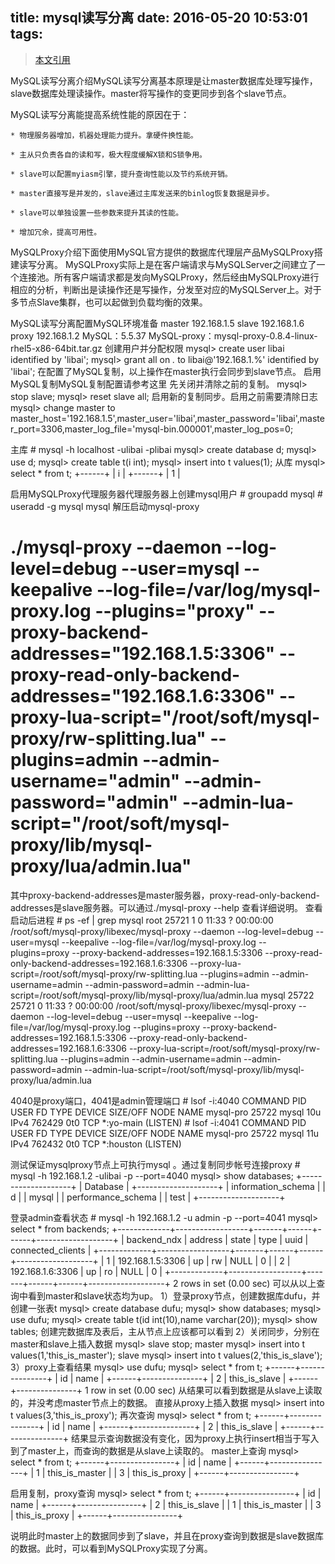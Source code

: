 title: mysql读写分离
date: 2016-05-20 10:53:01
tags:
---

> [本文引用](https://segmentfault.com/a/1190000003716617)

MySQL读写分离介绍MySQL读写分离基本原理是让master数据库处理写操作，slave数据库处理读操作。master将写操作的变更同步到各个slave节点。

MySQL读写分离能提高系统性能的原因在于：

	* 物理服务器增加，机器处理能力提升。拿硬件换性能。

	* 主从只负责各自的读和写，极大程度缓解X锁和S锁争用。

	* slave可以配置myiasm引擎，提升查询性能以及节约系统开销。

	* master直接写是并发的，slave通过主库发送来的binlog恢复数据是异步。

	* slave可以单独设置一些参数来提升其读的性能。

	* 增加冗余，提高可用性。


MySQLProxy介绍下面使用MySQL官方提供的数据库代理层产品MySQLProxy搭建读写分离。
MySQLProxy实际上是在客户端请求与MySQLServer之间建立了一个连接池。所有客户端请求都是发向MySQLProxy，然后经由MySQLProxy进行相应的分析，判断出是读操作还是写操作，分发至对应的MySQLServer上。对于多节点Slave集群，也可以起做到负载均衡的效果。

MySQL读写分离配置MySQL环境准备
master 192.168.1.5
slave 192.168.1.6
proxy 192.168.1.2
MySQL：5.5.37
MySQL-proxy：mysql-proxy-0.8.4-linux-rhel5-x86-64bit.tar.gz
创建用户并分配权限    mysql> create user libai identified by 'libai';
    mysql> grant all on *.* to libai@'192.168.1.%' identified by 'libai';
在配置了MySQL复制，以上操作在master执行会同步到slave节点。
启用MySQL复制MySQL复制配置请参考这里
先关闭并清除之前的复制。
    mysql> stop slave;
    mysql> reset slave all;
启用新的复制同步。启用之前需要清除日志
mysql> change master to master_host='192.168.1.5',master_user='libai',master_password='libai',master_port=3306,master_log_file='mysql-bin.000001',master_log_pos=0;

主库
    # mysql -h localhost -ulibai -plibai
    mysql> create database d;
    mysql> use d;
    mysql> create table t(i int);
    mysql> insert into t values(1);
从库
    mysql> select * from t;
    +------+
    | i    |
    +------+
    |    1 |

启用MySQLProxy代理服务器代理服务器上创建mysql用户
    # groupadd mysql
    # useradd -g mysql mysql
解压启动mysql-proxy
# ./mysql-proxy --daemon --log-level=debug --user=mysql --keepalive --log-file=/var/log/mysql-proxy.log --plugins="proxy" --proxy-backend-addresses="192.168.1.5:3306" --proxy-read-only-backend-addresses="192.168.1.6:3306" --proxy-lua-script="/root/soft/mysql-proxy/rw-splitting.lua" --plugins=admin --admin-username="admin" --admin-password="admin" --admin-lua-script="/root/soft/mysql-proxy/lib/mysql-proxy/lua/admin.lua"
其中proxy-backend-addresses是master服务器，proxy-read-only-backend-addresses是slave服务器。可以通过./mysql-proxy --help 查看详细说明。
查看启动后进程
    # ps -ef | grep mysql
    root     25721     1  0 11:33 ?        00:00:00 /root/soft/mysql-proxy/libexec/mysql-proxy --daemon --log-level=debug --user=mysql --keepalive --log-file=/var/log/mysql-proxy.log --plugins=proxy --proxy-backend-addresses=192.168.1.5:3306 --proxy-read-only-backend-addresses=192.168.1.6:3306 --proxy-lua-script=/root/soft/mysql-proxy/rw-splitting.lua --plugins=admin --admin-username=admin --admin-password=admin --admin-lua-script=/root/soft/mysql-proxy/lib/mysql-proxy/lua/admin.lua
    mysql    25722 25721  0 11:33 ?        00:00:00 /root/soft/mysql-proxy/libexec/mysql-proxy --daemon --log-level=debug --user=mysql --keepalive --log-file=/var/log/mysql-proxy.log --plugins=proxy --proxy-backend-addresses=192.168.1.5:3306 --proxy-read-only-backend-addresses=192.168.1.6:3306 --proxy-lua-script=/root/soft/mysql-proxy/rw-splitting.lua --plugins=admin --admin-username=admin --admin-password=admin --admin-lua-script=/root/soft/mysql-proxy/lib/mysql-proxy/lua/admin.lua

4040是proxy端口，4041是admin管理端口
    # lsof -i:4040
    COMMAND     PID  USER   FD   TYPE DEVICE SIZE/OFF NODE NAME
    mysql-pro 25722 mysql   10u  IPv4 762429      0t0  TCP *:yo-main (LISTEN)
    # lsof -i:4041
    COMMAND     PID  USER   FD   TYPE DEVICE SIZE/OFF NODE NAME
    mysql-pro 25722 mysql   11u  IPv4 762432      0t0  TCP *:houston (LISTEN)

测试保证mysqlproxy节点上可执行mysql 。通过复制同步帐号连接proxy
    # mysql -h 192.168.1.2 -ulibai -p --port=4040
    mysql> show databases;
    +--------------------+
    | Database           |
    +--------------------+
    | information_schema |
    | d                  |
    | mysql              |
    | performance_schema |
    | test               |
    +--------------------+

登录admin查看状态
    # mysql -h 192.168.1.2 -u admin -p --port=4041
    mysql> select * from backends;
    +-------------+------------------+-------+------+------+-------------------+
    | backend_ndx | address          | state | type | uuid | connected_clients |
    +-------------+------------------+-------+------+------+-------------------+
    |           1 | 192.168.1.5:3306 | up    | rw   | NULL |                 0 |
    |           2 | 192.168.1.6:3306 | up    | ro   | NULL |                 0 |
    +-------------+------------------+-------+------+------+-------------------+
    2 rows in set (0.00 sec)
可以从以上查询中看到master和slave状态均为up。
1）登录proxy节点，创建数据库dufu，并创建一张表t
    mysql> create database dufu;
    mysql> show databases;
    mysql> use dufu;
    mysql> create table t(id int(10),name varchar(20));
    mysql> show tables;
创建完数据库及表后，主从节点上应该都可以看到
2）关闭同步，分别在master和slave上插入数据
mysql> slave stop;
master
mysql> insert into t values(1,'this_is_master');
slave
mysql> insert into t values(2,'this_is_slave');
3）proxy上查看结果
    mysql> use dufu;
    mysql> select * from t;
    +------+---------------+
    | id   | name          |
    +------+---------------+
    |    2 | this_is_slave |
    +------+---------------+
    1 row in set (0.00 sec)
从结果可以看到数据是从slave上读取的，并没考虑master节点上的数据。
直接从proxy上插入数据
mysql> insert into t values(3,'this_is_proxy');
再次查询
    mysql> select * from t;
    +------+---------------+
    | id   | name          |
    +------+---------------+
    |    2 | this_is_slave |
    +------+---------------+
结果显示查询数据没有变化，因为proxy上执行insert相当于写入到了master上，而查询的数据是从slave上读取的。
master上查询
    mysql> select * from t;
    +------+----------------+
    | id   | name           |
    +------+----------------+
    |    1 | this_is_master |
    |    3 | this_is_proxy  |
    +------+----------------+

启用复制，proxy查询
    mysql> select * from t;
    +------+----------------+
    | id   | name           |
    +------+----------------+
    |    2 | this_is_slave  |
    |    1 | this_is_master |
    |    3 | this_is_proxy  |
    +------+----------------+

说明此时master上的数据同步到了slave，并且在proxy查询到数据是slave数据库的数据。此时，可以看到MySQLProxy实现了分离。
